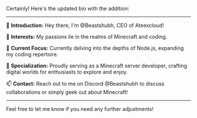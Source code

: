 Certainly! Here's the updated bio with the addition:

---

👋 **Introduction:** Hey there, I'm @Beastshubh, CEO of Ateexcloud!

👀 **Interests:** My passions lie in the realms of Minecraft and coding.

🌱 **Current Focus:** Currently delving into the depths of Node.js, expanding my coding repertoire.

💞️ **Specialization:** Proudly serving as a Minecraft server developer, crafting digital worlds for enthusiasts to explore and enjoy.

📫 **Contact:** Reach out to me on Discord @Beastshubh to discuss collaborations or simply geek out about Minecraft!

---

Feel free to let me know if you need any further adjustments!
